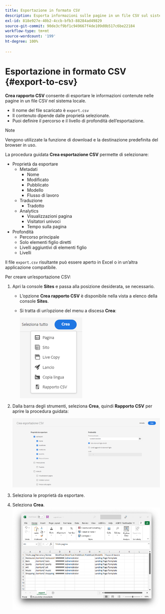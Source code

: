 ```yaml
---
title: Esportazione in formato CSV
description: Esporta informazioni sulle pagine in un file CSV sul sistema locale
exl-id: 818e927e-40b2-4ccb-bfb3-88284ad49829
source-git-commit: 90de3cf9bf1c949667f4de109d0b517c6be22184
workflow-type: tm+mt
source-wordcount: '199'
ht-degree: 100%

---
```


# Esportazione in formato CSV   {#export-to-csv}

**Crea rapporto CSV** consente di esportare le informazioni contenute nelle pagine in un file CSV nel sistema locale.

* Il nome del file scaricato è `export.csv`
* Il contenuto dipende dalle proprietà selezionate.
* Puoi definire il percorso e il livello di profondità dell’esportazione.

>[!NOTE]
>
>Vengono utilizzate la funzione di download e la destinazione predefinita del browser in uso.

La procedura guidata **Crea esportazione CSV** permette di selezionare:

* Proprietà da esportare
   * Metadati
      * Nome
      * Modificato
      * Pubblicato
      * Modello
      * Flusso di lavoro
   * Traduzione
      * Tradotto
   * Analytics
      * Visualizzazioni pagina
      * Visitatori univoci
      * Tempo sulla pagina
* Profondità
   * Percorso principale
   * Solo elementi figlio diretti
   * Livelli aggiuntivi di elementi figlio
   * Livelli

Il file `export.csv` risultante può essere aperto in Excel o in un’altra applicazione compatibile.

Per creare un’esportazione CSV:

1. Apri la console **Sites** e passa alla posizione desiderata, se necessario.
   * L’opzione **Crea rapporto CSV** è disponibile nella vista a elenco della console **Sites**.
   * Si tratta di un’opzione del menu a discesa **Crea**:

      ![Opzione Crea CSV](/help/sites-cloud/authoring/assets/csv-create.png)

1. Dalla barra degli strumenti, seleziona **Crea**, quindi **Rapporto CSV** per aprire la procedura guidata:

   ![Opzioni di esportazione CSV](/help/sites-cloud/authoring/assets/csv-options.png)

1. Seleziona le proprietà da esportare.
1. Seleziona **Crea**.
   ![Esportazione CSV risultante in Excel](/help/sites-cloud/authoring/assets/csv-example.png)
